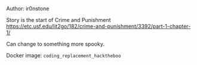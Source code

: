 Author: ir0nstone

Story is the start of Crime and Punishment
https://etc.usf.edu/lit2go/182/crime-and-punishment/3392/part-1-chapter-1/

Can change to something more spooky.

Docker image: `coding_replacement_hacktheboo`